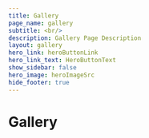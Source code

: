 ```yaml
---
title: Gallery
page_name: gallery
subtitle: <br/>
description: Gallery Page Description
layout: gallery
hero_link: heroButtonLink
hero_link_text: HeroButtonText
show_sidebar: false
hero_image: heroImageSrc
hide_footer: true
---
```


# Gallery